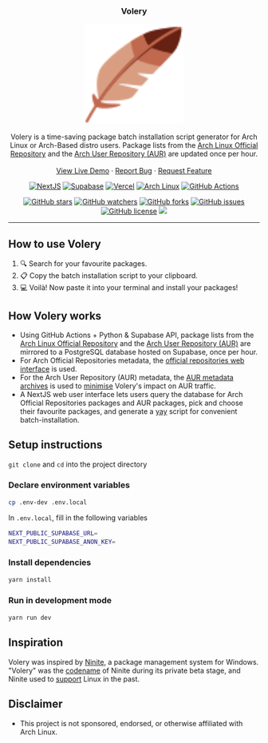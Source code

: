 <div align="center">
  <h3 align="center">Volery</h3>
  <img src="public/1fab6.svg" alt="Logo" width="200" height="200">
  <p align="center">
    Volery is a time-saving package batch installation script generator for Arch
    Linux or Arch-Based distro users. Package lists from the
    <a href="https://archlinux.org/packages/">Arch Linux Official Repository</a> and the
    <a href="https://aur.archlinux.org">Arch User Repository (AUR)</a> are updated once per hour.
    <br />
    <br />
    <a href="https://volery-elliotwutingfeng.vercel.app">View Live Demo</a>
    ·
    <a href="https://github.com/elliotwutingfeng/Volery/issues">Report Bug</a>
    ·
    <a href="https://github.com/elliotwutingfeng/Volery/issues">Request Feature</a>
  </p>
  <p align="center">
    <a href="https://nextjs.org"><img src="https://img.shields.io/badge/NextJS-1C1C1C?style=for-the-badge&logo=nextdotjs&logoColor=ffffff" alt="NextJS"/></a>
    <a href="https://supabase.com"><img src="https://img.shields.io/badge/Supabase-1C1C1C?style=for-the-badge&logo=supabase&logoColor=3ECF8E" alt="Supabase"/></a>
    <a href="https://vercel.com"><img src="https://img.shields.io/badge/Vercel-1C1C1C?style=for-the-badge&logo=vercel&logoColor=ffffff" alt="Vercel"/></a>
    <a href="https://archlinux.org"><img src="https://img.shields.io/badge/Arch_Linux-1C1C1C?style=for-the-badge&logo=archlinux&logoColor=1793D1" alt="Arch Linux"/></a>
    <a href="https://github.com/elliotwutingfeng/Volery/actions"><img src="https://img.shields.io/badge/GitHub_Actions-1C1C1C?style=for-the-badge&logo=github-actions&logoColor=2088FF" alt="GitHub Actions"/></a>
  </p>
  <p align="center">
    <a href="https://github.com/elliotwutingfeng/Volery/stargazers"><img src="https://img.shields.io/github/stars/elliotwutingfeng/Volery?style=for-the-badge" alt="GitHub stars"/></a>
    <a href="https://github.com/elliotwutingfeng/Volery/watchers"><img src="https://img.shields.io/github/watchers/elliotwutingfeng/Volery?style=for-the-badge" alt="GitHub watchers"/></a>
    <a href="https://github.com/elliotwutingfeng/Volery/network/members"><img src="https://img.shields.io/github/forks/elliotwutingfeng/Volery?style=for-the-badge" alt="GitHub forks"/></a>
    <a href="https://github.com/elliotwutingfeng/Volery/issues"><img src="https://img.shields.io/github/issues/elliotwutingfeng/Volery?style=for-the-badge" alt="GitHub issues"/></a>
    <a href="LICENSE"><img src="https://img.shields.io/badge/LICENSE-APACHE-GREEN?style=for-the-badge" alt="GitHub license"/></a>
    <a href="https://github.com/elliotwutingfeng/Volery/actions/workflows/scraper.yml"><img src="https://img.shields.io/github/workflow/status/elliotwutingfeng/Volery/scraper?label=REPO%20SYNC&style=for-the-badge"/></a>
  </p>
</div>

---

## How to use Volery

1. 🔍 Search for your favourite packages.
2. 📋 Copy the batch installation script to your clipboard.
3. 💻 Voilà! Now paste it into your terminal and install your packages!

## How Volery works

- Using GitHub Actions + Python & Supabase API, package lists from the [Arch Linux Official Repository](https://archlinux.org/packages/) and the [Arch User Repository (AUR)](https://aur.archlinux.org) are mirrored to a PostgreSQL database hosted on Supabase, once per hour.
- For Arch Official Repositories metadata, the [official repositories web interface](https://wiki.archlinux.org/title/Official_repositories_web_interface) is used.
- For the Arch User Repository (AUR) metadata, the [AUR metadata archives](https://wiki.archlinux.org/title/Aurweb_RPC_interface#Limitations) is used to [minimise](https://lists.archlinux.org/pipermail/aur-general/2021-November/036659.html) Volery's impact on AUR traffic.
- A NextJS web user interface lets users query the database for Arch Official Repositories packages and AUR packages, pick and choose their favourite packages, and generate a [yay](https://github.com/Jguer/yay) script for convenient batch-installation.

## Setup instructions

`git clone` and `cd` into the project directory

### Declare environment variables

```bash
cp .env-dev .env.local
```

In `.env.local`, fill in the following variables

```bash
NEXT_PUBLIC_SUPABASE_URL=
NEXT_PUBLIC_SUPABASE_ANON_KEY=
```

### Install dependencies

```bash
yarn install
```

### Run in development mode

```bash
yarn run dev
```

## Inspiration

Volery was inspired by [Ninite](https://ninite.com), a package management system for Windows. "Volery" was the [codename](https://www.instantfundas.com/2009/10/volery-single-installer-for-popular.html) of Ninite during its private beta stage, and Ninite used to [support](https://ninite.com/linux) Linux in the past.

## Disclaimer

- This project is not sponsored, endorsed, or otherwise affiliated with Arch Linux.
